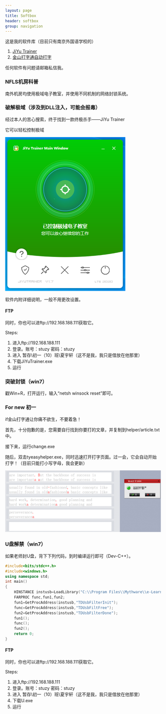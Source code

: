 ```yaml
---
layout: page
title: Softbox
header: softbox
group: navigation
---
```

这是我的软件库（目前只有南京外国语学校的）
1. [JiYu Trainer](/files/JiYuTrainer.exe)
2. [金山打字通自动打字](/files/tyeasyhelper.zip)

任何软件有问题请邮箱私信我。

<h3>NFLS机房科普</h3>

南外机房均使用极域电子教室，并使用不同机制的网络封锁系统。

<h3>破解极域（涉及到DLL注入，可能会报毒）</h3>

经过本人的苦心搜索，终于找到一款终极杀手——JiYu Trainer

它可以轻松控制极域

![](/images/posts/softbox/jiyutrainer.png)

软件内附详细说明，一般不用更改设置。

#### FTP
同时，你也可以进ftp://192.168.188.111获取它。

Steps:
1. 进入ftp://192.168.188.111
1. 登录。账号：stuzy 密码：stuzy
1. 进入 暂存\初一（10）班\夏宇轩（这不是我，我只是借放在他那里）
1. 下载JiYuTrainer.exe
1. 运行
   
<h3>突破封锁（win7）</h3>

戳Win+R，打开运行，输入“netsh winsock reset”即可。

<h3>For new 初一</h3>

if金山打字通让你痛不欲生，不要着急！

首先，十分抱歉的是，您需要自行找到你要打的文章，并复制到helper/article.txt中。

接下来，运行change.exe

随后，双击tyeasyhelper.exe，同时迅速打开打字页面。过一会，它会自动开始打字！（目前只能打小写字母，我会更新）

![](images/posts/softbox/typehelper.png)

### U盘解禁（win7）

如果老师封U盘，背下下列代码，到时编译运行即可（Dev-C++）。

```C++
#include<bits/stdc++.h>
#include<windows.h>
using namespace std;
int main()
{
    HINSTANCE instusb=LoadLibrary("C:\\Program Files\\Mythware\\e-Learning Class\\LibTDUsbHook10.dll");
    FARPROC func,fun1,fun2;
    fun1=GetProcAddress(instusb,"TDUsbFilterInit");
    func=GetProcAddress(instusb,"TDUsbFiltFree");
    fun2=GetProcAddress(instusb,"TDUsbFilterDone");
    fun1();
    func();
    fun2();
    return 0;
}
```

#### FTP
同时，你也可以进ftp://192.168.188.111获取它。

Steps:
1. 进入ftp://192.168.188.111
1. 登录。账号：stuzy 密码：stuzy
1. 进入 暂存\初一（10）班\夏宇轩（这不是我，我只是借放在他那里）
1. 下载U.exe
1. 运行
